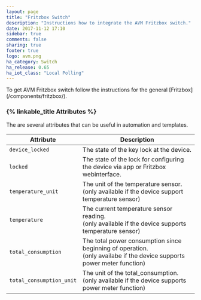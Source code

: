 ```yaml
---
layout: page
title: "Fritzbox Switch"
description: "Instructions how to integrate the AVM Fritzbox switch."
date: 2017-11-12 17:10
sidebar: true
comments: false
sharing: true
footer: true
logo: avm.png
ha_category: Switch
ha_release: 0.65
ha_iot_class: "Local Polling"
---
```


<p class='note'>
To get AVM Fritzbox switch follow the instructions for the general [Fritzbox](/components/fritzbox/).
</p>

### {% linkable_title Attributes %}

The are several attributes that can be useful in automation and templates.

| Attribute | Description |
| --------- | ----------- |
| `device_locked` | The state of the key lock at the device.
| `locked` | The state of the lock for configuring the device via app or Fritzbox webinterface.
| `temperature_unit` |  The unit of the temperature sensor.<br>(only available if the device support temperature sensor)
| `temperature` | The current temperature sensor reading.<br>(only available if the device supports temperature sensor)
| `total_consumption` | The total power consumption since beginning of operation.<br>(only availabe if the device supports power meter function)
| `total_consumption_unit` | The unit of the total_consumption.<br>(only available if the device supports power meter function)

